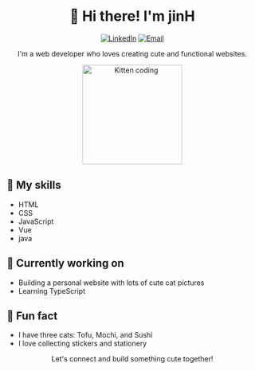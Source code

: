 <h1 align="center">👋 Hi there! I'm jinH</h1>
<p align="center">
  <a href="https://www.linkedin.com/in/jinH" target="_blank"><img src="https://img.shields.io/badge/-LinkedIn-blue?style=flat-square&logo=Linkedin&logoColor=white&link=https://www.linkedin.com/in/jinH" alt="LinkedIn"></a>
  <a href="mailto:jinh@example.com" target="_blank"><img src="https://img.shields.io/badge/-Email-red?style=flat-square&logo=Gmail&logoColor=white&link=mailto:jinh@example.com" alt="Email"></a>
</p>

<p align="center">I'm a web developer who loves creating cute and functional websites.</p>

<p align="center">
  <img src="https://media.giphy.com/media/l0HU8sL0vYDQ2Nsjm/giphy.gif" alt="Kitten coding" height="200px">
</p>

## 🌟 My skills
- HTML
- CSS
- JavaScript
- Vue
- java

## 🚀 Currently working on
- Building a personal website with lots of cute cat pictures
- Learning TypeScript

## 🌈 Fun fact
- I have three cats: Tofu, Mochi, and Sushi
- I love collecting stickers and stationery

<p align="center">Let's connect and build something cute together!</p>
